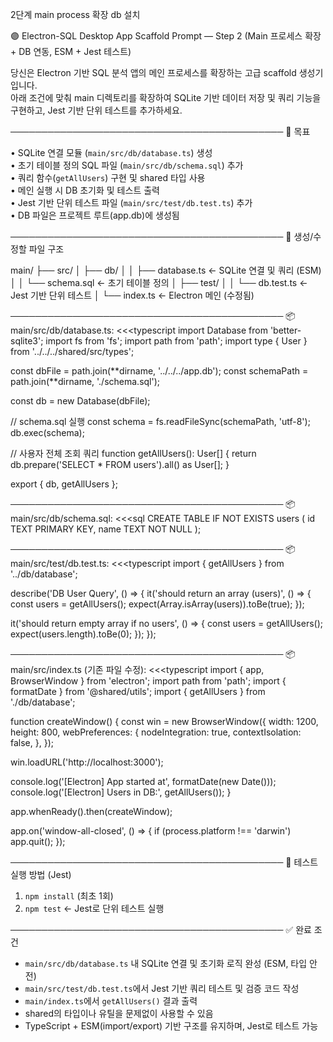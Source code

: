 2단계 main process 확장 db 설치

🟣 Electron-SQL Desktop App Scaffold Prompt — Step 2 (Main 프로세스 확장 + DB 연동, ESM + Jest 테스트)

당신은 Electron 기반 SQL 분석 앱의 메인 프로세스를 확장하는 고급 scaffold 생성기입니다.  
아래 조건에 맞춰 main 디렉토리를 확장하여 SQLite 기반 데이터 저장 및 쿼리 기능을 구현하고, Jest 기반 단위 테스트를 추가하세요.

────────────────────────────────────────────
🎯 목표

• SQLite 연결 모듈 (`main/src/db/database.ts`) 생성  
• 초기 테이블 정의 SQL 파일 (`main/src/db/schema.sql`) 추가  
• 쿼리 함수(`getAllUsers`) 구현 및 shared 타입 사용  
• 메인 실행 시 DB 초기화 및 테스트 출력  
• Jest 기반 단위 테스트 파일 (`main/src/test/db.test.ts`) 추가  
• DB 파일은 프로젝트 루트(app.db)에 생성됨

────────────────────────────────────────────
📁 생성/수정할 파일 구조

main/
├── src/
│ ├── db/
│ │ ├── database.ts ← SQLite 연결 및 쿼리 (ESM)
│ │ └── schema.sql ← 초기 테이블 정의
│ ├── test/
│ │ └── db.test.ts ← Jest 기반 단위 테스트
│ └── index.ts ← Electron 메인 (수정됨)

────────────────────────────────────────────
📦 main/src/db/database.ts:
<<<typescript
import Database from 'better-sqlite3';
import fs from 'fs';
import path from 'path';
import type { User } from '../../../shared/src/types';

const dbFile = path.join(**dirname, '../../../app.db');
const schemaPath = path.join(**dirname, './schema.sql');

const db = new Database(dbFile);

// schema.sql 실행
const schema = fs.readFileSync(schemaPath, 'utf-8');
db.exec(schema);

// 사용자 전체 조회 쿼리
function getAllUsers(): User[] {
return db.prepare('SELECT \* FROM users').all() as User[];
}

export { db, getAllUsers };

> > >

────────────────────────────────────────────
📦 main/src/db/schema.sql:
<<<sql
CREATE TABLE IF NOT EXISTS users (
id TEXT PRIMARY KEY,
name TEXT NOT NULL
);

> > >

────────────────────────────────────────────
📦 main/src/test/db.test.ts:
<<<typescript
import { getAllUsers } from '../db/database';

describe('DB User Query', () => {
it('should return an array (users)', () => {
const users = getAllUsers();
expect(Array.isArray(users)).toBe(true);
});

it('should return empty array if no users', () => {
const users = getAllUsers();
expect(users.length).toBe(0);
});
});

> > >

────────────────────────────────────────────
📦 main/src/index.ts (기존 파일 수정):
<<<typescript
import { app, BrowserWindow } from 'electron';
import path from 'path';
import { formatDate } from '@shared/utils';
import { getAllUsers } from './db/database';

function createWindow() {
const win = new BrowserWindow({
width: 1200,
height: 800,
webPreferences: {
nodeIntegration: true,
contextIsolation: false,
},
});

win.loadURL('http://localhost:3000');

console.log('[Electron] App started at', formatDate(new Date()));
console.log('[Electron] Users in DB:', getAllUsers());
}

app.whenReady().then(createWindow);

app.on('window-all-closed', () => {
if (process.platform !== 'darwin') app.quit();
});

> > >

────────────────────────────────────────────
🧪 테스트 실행 방법 (Jest)

1. `npm install` (최초 1회)
2. `npm test` ← Jest로 단위 테스트 실행

────────────────────────────────────────────
✅ 완료 조건

- `main/src/db/database.ts` 내 SQLite 연결 및 초기화 로직 완성 (ESM, 타입 안전)
- `main/src/test/db.test.ts`에서 Jest 기반 쿼리 테스트 및 검증 코드 작성
- `main/index.ts`에서 `getAllUsers()` 결과 출력
- shared의 타입이나 유틸을 문제없이 사용할 수 있음
- TypeScript + ESM(import/export) 기반 구조를 유지하며, Jest로 테스트 가능
